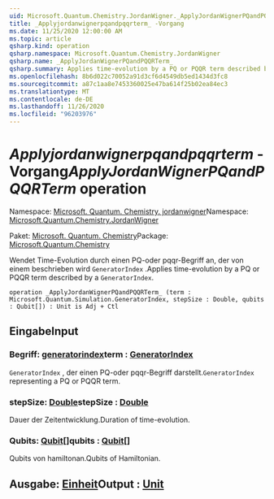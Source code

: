 ```yaml
---
uid: Microsoft.Quantum.Chemistry.JordanWigner._ApplyJordanWignerPQandPQQRTerm_
title: _Applyjordanwignerpqandpqqrterm_ -Vorgang
ms.date: 11/25/2020 12:00:00 AM
ms.topic: article
qsharp.kind: operation
qsharp.namespace: Microsoft.Quantum.Chemistry.JordanWigner
qsharp.name: _ApplyJordanWignerPQandPQQRTerm_
qsharp.summary: Applies time-evolution by a PQ or PQQR term described by a `GeneratorIndex`.
ms.openlocfilehash: 8b6d022c70052a91d3cf6d4549db5ed1434d3fc8
ms.sourcegitcommit: a87c1aa8e7453360025e47ba614f25b02ea84ec3
ms.translationtype: MT
ms.contentlocale: de-DE
ms.lasthandoff: 11/26/2020
ms.locfileid: "96203976"
---
```

# <a name="_applyjordanwignerpqandpqqrterm_-operation"></a><span data-ttu-id="97ebe-102">_Applyjordanwignerpqandpqqrterm_ -Vorgang</span><span class="sxs-lookup"><span data-stu-id="97ebe-102">_ApplyJordanWignerPQandPQQRTerm_ operation</span></span>

<span data-ttu-id="97ebe-103">Namespace: [Microsoft. Quantum. Chemistry. jordanwigner](xref:Microsoft.Quantum.Chemistry.JordanWigner)</span><span class="sxs-lookup"><span data-stu-id="97ebe-103">Namespace: [Microsoft.Quantum.Chemistry.JordanWigner](xref:Microsoft.Quantum.Chemistry.JordanWigner)</span></span>

<span data-ttu-id="97ebe-104">Paket: [Microsoft. Quantum. Chemistry](https://nuget.org/packages/Microsoft.Quantum.Chemistry)</span><span class="sxs-lookup"><span data-stu-id="97ebe-104">Package: [Microsoft.Quantum.Chemistry](https://nuget.org/packages/Microsoft.Quantum.Chemistry)</span></span>


<span data-ttu-id="97ebe-105">Wendet Time-Evolution durch einen PQ-oder pqqr-Begriff an, der von einem beschrieben wird `GeneratorIndex` .</span><span class="sxs-lookup"><span data-stu-id="97ebe-105">Applies time-evolution by a PQ or PQQR term described by a `GeneratorIndex`.</span></span>

```qsharp
operation _ApplyJordanWignerPQandPQQRTerm_ (term : Microsoft.Quantum.Simulation.GeneratorIndex, stepSize : Double, qubits : Qubit[]) : Unit is Adj + Ctl
```


## <a name="input"></a><span data-ttu-id="97ebe-106">Eingabe</span><span class="sxs-lookup"><span data-stu-id="97ebe-106">Input</span></span>

### <a name="term--generatorindex"></a><span data-ttu-id="97ebe-107">Begriff: [generatorindex](xref:Microsoft.Quantum.Simulation.GeneratorIndex)</span><span class="sxs-lookup"><span data-stu-id="97ebe-107">term : [GeneratorIndex](xref:Microsoft.Quantum.Simulation.GeneratorIndex)</span></span>

<span data-ttu-id="97ebe-108">`GeneratorIndex` , der einen PQ-oder pqqr-Begriff darstellt.</span><span class="sxs-lookup"><span data-stu-id="97ebe-108">`GeneratorIndex` representing a PQ or PQQR term.</span></span>


### <a name="stepsize--double"></a><span data-ttu-id="97ebe-109">stepSize: [Double](xref:microsoft.quantum.lang-ref.double)</span><span class="sxs-lookup"><span data-stu-id="97ebe-109">stepSize : [Double](xref:microsoft.quantum.lang-ref.double)</span></span>

<span data-ttu-id="97ebe-110">Dauer der Zeitentwicklung.</span><span class="sxs-lookup"><span data-stu-id="97ebe-110">Duration of time-evolution.</span></span>


### <a name="qubits--qubit"></a><span data-ttu-id="97ebe-111">Qubits: [Qubit](xref:microsoft.quantum.lang-ref.qubit)[]</span><span class="sxs-lookup"><span data-stu-id="97ebe-111">qubits : [Qubit](xref:microsoft.quantum.lang-ref.qubit)[]</span></span>

<span data-ttu-id="97ebe-112">Qubits von hamiltonan.</span><span class="sxs-lookup"><span data-stu-id="97ebe-112">Qubits of Hamiltonian.</span></span>



## <a name="output--unit"></a><span data-ttu-id="97ebe-113">Ausgabe: [Einheit](xref:microsoft.quantum.lang-ref.unit)</span><span class="sxs-lookup"><span data-stu-id="97ebe-113">Output : [Unit](xref:microsoft.quantum.lang-ref.unit)</span></span>

